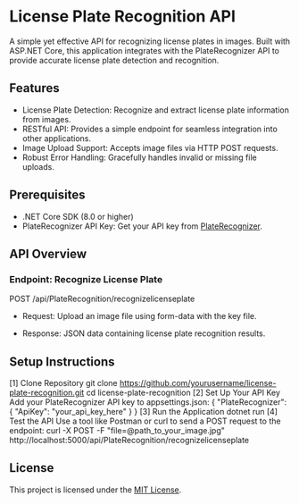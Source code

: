# License Plate Recognition API
A simple yet effective API for recognizing license plates in images. Built with ASP.NET Core, this application integrates with the PlateRecognizer API to provide accurate license plate detection and recognition.

## Features
* License Plate Detection: Recognize and extract license plate information from images.
* RESTful API: Provides a simple endpoint for seamless integration into other applications.
* Image Upload Support: Accepts image files via HTTP POST requests.
* Robust Error Handling: Gracefully handles invalid or missing file uploads.

## Prerequisites
* .NET Core SDK (8.0 or higher)
* PlateRecognizer API Key: Get your API key from [PlateRecognizer](https://platerecognizer.com/).

## API Overview
### Endpoint: Recognize License Plate
POST /api/PlateRecognition/recognizelicenseplate

* Request:
Upload an image file using form-data with the key file.

* Response:
JSON data containing license plate recognition results.

## Setup Instructions
[1] Clone Repository
git clone https://github.com/yourusername/license-plate-recognition.git
cd license-plate-recognition
[2] Set Up Your API Key
Add your PlateRecognizer API key to appsettings.json:
{
  "PlateRecognizer": {
    "ApiKey": "your_api_key_here"
  }
}
[3] Run the Application
dotnet run
[4] Test the API
Use a tool like Postman or curl to send a POST request to the endpoint:
curl -X POST -F "file=@path_to_your_image.jpg" http://localhost:5000/api/PlateRecognition/recognizelicenseplate

## License
This project is licensed under the [MIT License](https://www.mit.edu/~amini/LICENSE.md).
